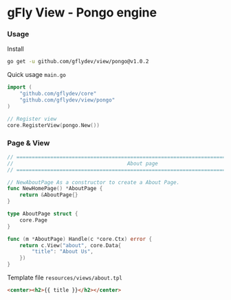 # gFly View - Pongo engine

### Usage

Install
```bash
go get -u github.com/gflydev/view/pongo@v1.0.2
```


Quick usage `main.go`
```go
import (
    "github.com/gflydev/core"
    "github.com/gflydev/view/pongo"	
)

// Register view
core.RegisterView(pongo.New())
```

### Page & View
```go
// =========================================================================================
//                                     About page
// =========================================================================================

// NewAboutPage As a constructor to create a About Page.
func NewHomePage() *AboutPage {
    return &AboutPage{}
}

type AboutPage struct {
    core.Page
}

func (m *AboutPage) Handle(c *core.Ctx) error {
    return c.View("about", core.Data{
        "title": "About Us",
    })
}
```

Template file `resources/views/about.tpl`
```html
<center><h2>{{ title }}</h2></center>
```